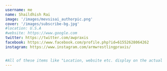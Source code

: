 ```yaml
---
username: me
name: Shaildhish Rai 
image: '/images/mevsisai_authorpic.png'
cover: '/images/subscribe-bg.jpg'
#location: U.S.A
#website: https://www.google.com
twitter: https://twitter.com/awpraxis
facebook: https://www.facebook.com/profile.php?id=61552628064262
instagram: https://www.instagram.com/armwrestlingpraxis/


#All of these items like "Location, website etc. display on the actual profile of the author.
---
```


 